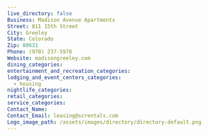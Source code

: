 ```yaml
---
live_directory: false
Business: Madison Avenue Apartments
Street: 811 15th Street
City: Greeley
State: Colorado
Zip: 80631
Phone: (970) 237-5978
Website: madisongreeley.com
dining_categories:
entertainment_and_recreation_categories:
lodging_and_event_centers_categories:
  - housing
nightlife_categories:
retail_categories:
service_categories:
Contact_Name:
Contact_Email: leasing@screntals.com
Logo_image_path: /assets/images/directory/directory-default.png
---
```



